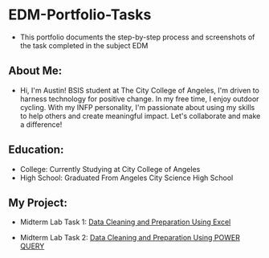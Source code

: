 # EDM-Portfolio-Tasks
- This portfolio documents the step-by-step process and screenshots of the task completed in the subject EDM

## About Me:
- Hi, I'm Austin! BSIS student at The City College of Angeles, I'm driven to harness technology for positive change. In my free time, I enjoy outdoor cycling. 
With my INFP personality, I'm passionate about using my skills to help others and create meaningful impact. Let's collaborate and make a difference!

## Education:
- College: Currently Studying at City College of Angeles
- High School: Graduated From Angeles City Science High School

## My Project:
- Midterm Lab Task 1: [Data Cleaning and Preparation Using Excel](https://github.com/AustinCGarcia/EDM-Portfolio-Tasks/blob/main/Midterm%20Lab%20Task%201/task1.md)

- Midterm Lab Task 2: [Data Cleaning and Preparation Using POWER QUERY](https://github.com/AustinCGarcia/EDM-Portfolio-Tasks/blob/main/Midterm%20Lab%20Task%202/task2.md)

